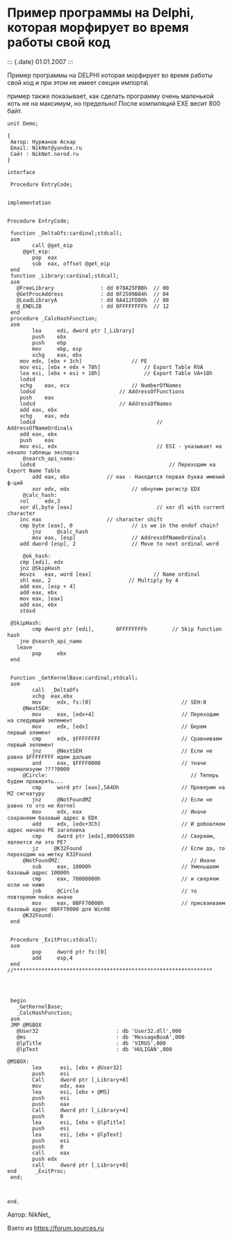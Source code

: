 Пример программы на Delphi, которая морфирует во время работы свой код
======================================================================

::: {.date}
01.01.2007
:::

Пример программы на DELPHI которая морфирует во время работы свой код и
при этом не имеет секции импорта\

пример также показывает, как сделать программу очень маленькой хоть не
на максимум, но предельно! После компиляций EXE весит 800 байт.

    unit Demo;
     
    {
     Автор: Нуржанов Аскар
     Email: NikNet@yandex.ru
     Сайт : NikNet.narod.ru
    }
     
    interface
     
     Procedure EntryCode;
     
     
    implementation
     
     
    Procedure EntryCode;
     
     function _DeltaOfs:cardinal;stdcall;
     asm
            call @get_eip
         @get_eip:
            pop  eax
            sub  eax, offset @get_eip
     end
     function _Library:cardinal;stdcall;
     asm
       @FreeLibrary               : dd 078A25FBBh  // 00
       @GetProcAddress            : dd 0F2509B84h  // 04
       @LoadLibraryA              : dd 0A412FD89h  // 08
       @_ENDLIB                   : dd 0FFFFFFFFh  // 12
     end
     procedure _CalcHashFunction;
     asm
            lea     edi, dword ptr [_Library]
            push    ebx
            push    ebp
            mov     ebp, esp
            xchg    eax, ebx
        mov edx, [ebx + 3ch]                // PE
        mov esi, [ebx + edx + 78h]              // Export Table RVA
        lea esi, [ebx + esi + 18h]              // Export Table VA+18h
        lodsd
        xchg    eax, ecx                    // NumberOfNames
        lodsd                           // AddressOfFunctions
        push    eax
        lodsd                           // AddressOfNames
        add eax, ebx
        xchg    eax, edx
        lodsd                                       // AddressOfNameOrdinals
        add eax, ebx
        push    eax
        mov esi, edx                                // ESI - указывает на начало таблицы экспорта
         @search_api_name:
        lodsd                                           // Переходим на Export Name Table
            add eax, ebx            // eax - Находится первая буква имений ф-ций
            xor edx, edx                    // обнулим регистр EDX
         @calc_hash:
        rol     edx,3
        xor dl,byte [eax]                           // xor dl with current character
        inc eax                     // character shift
        cmp byte [eax], 0                   // is we in the endof chain?
            jnz     @calc_hash
            mov eax, [esp]                  // AddressOfNameOrdinals
        add dword [esp], 2                  // Move to next ordinal word
     
         @ok_hash:
        cmp [edi], edx
        jnz @SkipHash
        movzx   eax, word [eax]                    // Name ordinal
        shl eax, 2                         // Multiply by 4
        add eax, [esp + 4]
        add eax, ebx
        mov eax, [eax]
        add eax, ebx
        stosd
     
     @SkipHash:
            cmp dword ptr [edi],       0FFFFFFFFh        // Skip function hash
        jne @search_api_name
       leave
            pop     ebx
     end
     
     
     Function _GetKernelBase:cardinal;stdcall;
     asm
            call  _DeltaOfs
            xchg  eax,ebx
            mov     edx, fs:[0]                             // SEH:0
         @NextSEH:
            mov     eax, [edx+4]                            // Переходим на следующий эелемент
            mov     edx, [edx]                              // Берем первый элемент
            cmp     edx, $FFFFFFFF                          // Сравниваем первый эелемент
            jnz     @NextSEH                                // Если не равно $FFFFFFFF идем дальше
            and     eax, $FFFF0000                          // тначе нормализуем ????0000
         @Circle:                                              // Теперь будем провирять...
            cmp     word ptr [eax],5A4Dh                    // Проверим на MZ сигнатуру
            jnz     @NotFoundMZ                             // Если не равно то это не Kernel
            mov     edx, eax                                // Иначе сохраняем базовый адрес в EDX
            add     edx, [edx+3Ch]                          // И добовляем адрес начало PE заголовка
            cmp     dword ptr [edx],00004550h               // Сверяем, является ли это PE?
            jz     @K32Found                                // Если да, то переходим на метку K32Found
         @NotFoundMZ:                                          // Иначе
            sub     eax, 10000h                             // Уменьшаем базовый адрес 10000h
            cmp     eax, 70000000h                          // и сверяем если не ниже
            jnb     @Circle                                 // то повторяем пойск иначе
            mov     eax, 0BFF70000h                         // присваеваем базовый адрес 0BFF70000 для Win98
         @K32Found:
     end
     
     
     Procedure _ExitProc;stdcall;
     asm
            pop     dword ptr fs:[0]
            add     esp,4
     end
    //****************************************************************
     
     
     
     
     begin
       _GetKernelBase;
       _CalcHashFunction;
     asm
     JMP @MSBOX
       @User32                         : db 'User32.dll',000
       @ms                             : db 'MessageBoxA',000
       @lpTitle                        : db 'VIRUS',000
       @lpText                         : db 'HULIGAN',000
     
    @MSBOX:
            lea      esi, [ebx + @User32]
            push     esi
            Call     dword ptr [_Library+8]
            mov      edx, eax
            lea      esi, [ebx + @MS] 
            push     esi
            push     eax
            Call     dword ptr [_Library+4]
            push     0
            lea      esi, [ebx + @lpTitle]
            push     esi
            lea      esi, [ebx + @lpText]
            push     esi
            push     0
            call     eax
            push edx
            call     dword ptr [_Library+0]
    end      _ExitProc;
     end;
     
     
     
    end.
     

Автор: NikNet\_

Взято из <https://forum.sources.ru>
